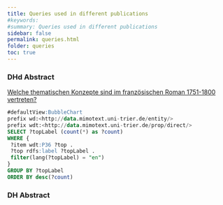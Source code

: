 ```yaml
---
title: Queries used in different publications
#keywords:
#summary: Queries used in different publications
sidebar: false
permalink: queries.html
folder: queries
toc: true
---
```


### DHd Abstract

[Welche thematischen Konzepte sind im französischen Roman 1751-1800 vertreten?](https://query.mimotext.uni-trier.de/index.html#%23defaultView%3ABubbleChart%0Aprefix%20wd%3A%3Chttp%3A%2F%2Fdata.mimotext.uni-trier.de%2Fentity%2F%3E%0Aprefix%20wdt%3A%3Chttp%3A%2F%2Fdata.mimotext.uni-trier.de%2Fprop%2Fdirect%2F%3E%20%0ASELECT%20%3FtopLabel%20%28count%28%2a%29%20as%20%3Fcount%29%0AWHERE%20%7B%0A%20%3Fitem%20wdt%3AP36%20%3Ftop%20.%0A%20%3Ftop%20rdfs%3Alabel%20%3FtopLabel%20.%0A%20filter%28lang%28%3FtopLabel%29%20%3D%20%22en%22%29%0A%7D%0AGROUP%20BY%20%3FtopLabel%0AORDER%20BY%20desc%28%3Fcount%29)


```sql
#defaultView:BubbleChart
prefix wd:<http://data.mimotext.uni-trier.de/entity/>
prefix wdt:<http://data.mimotext.uni-trier.de/prop/direct/> 
SELECT ?topLabel (count(*) as ?count)
WHERE {
 ?item wdt:P36 ?top .
 ?top rdfs:label ?topLabel .
 filter(lang(?topLabel) = "en")
}
GROUP BY ?topLabel
ORDER BY desc(?count)
```


### DH Abstract